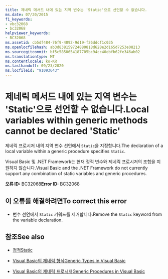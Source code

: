 ```yaml
---
title: 제네릭 메서드 내에 있는 지역 변수는 'Static'으로 선언할 수 없습니다.
ms.date: 07/20/2015
f1_keywords:
- vbc32068
- bc32068
helpviewer_keywords:
- BC32068
ms.assetid: cb5df484-76f9-4092-9d19-f26ddcf1c035
ms.openlocfilehash: ab3d838159724880818d628e2d165d7253e08213
ms.sourcegitcommit: bf5c5850654187705bc94cc40ebfb62fe346ab02
ms.translationtype: MT
ms.contentlocale: ko-KR
ms.lasthandoff: 09/23/2020
ms.locfileid: "91093643"
---
```

# <a name="local-variables-within-generic-methods-cannot-be-declared-static"></a><span data-ttu-id="59f68-102">제네릭 메서드 내에 있는 지역 변수는 'Static'으로 선언할 수 없습니다.</span><span class="sxs-lookup"><span data-stu-id="59f68-102">Local variables within generic methods cannot be declared 'Static'</span></span>

<span data-ttu-id="59f68-103">제네릭 프로시저 내의 지역 변수 선언에서 `Static`을 지정합니다.</span><span class="sxs-lookup"><span data-stu-id="59f68-103">The declaration of a local variable within a generic procedure specifies `Static`.</span></span>  
  
 <span data-ttu-id="59f68-104">Visual Basic 및 .NET Framework는 현재 정적 변수와 제네릭 프로시저의 조합을 지원하지 않습니다.</span><span class="sxs-lookup"><span data-stu-id="59f68-104">Visual Basic and the .NET Framework do not currently support any combination of static variables and generic procedures.</span></span>  
  
 <span data-ttu-id="59f68-105">**오류 ID:** BC32068</span><span class="sxs-lookup"><span data-stu-id="59f68-105">**Error ID:** BC32068</span></span>  
  
## <a name="to-correct-this-error"></a><span data-ttu-id="59f68-106">이 오류를 해결하려면</span><span class="sxs-lookup"><span data-stu-id="59f68-106">To correct this error</span></span>  
  
- <span data-ttu-id="59f68-107">변수 선언에서 `Static` 키워드를 제거합니다.</span><span class="sxs-lookup"><span data-stu-id="59f68-107">Remove the `Static` keyword from the variable declaration.</span></span>  
  
## <a name="see-also"></a><span data-ttu-id="59f68-108">참조</span><span class="sxs-lookup"><span data-stu-id="59f68-108">See also</span></span>

- [<span data-ttu-id="59f68-109">정적</span><span class="sxs-lookup"><span data-stu-id="59f68-109">Static</span></span>](../language-reference/modifiers/static.md)

- [<span data-ttu-id="59f68-110">Visual Basic의 제네릭 형식</span><span class="sxs-lookup"><span data-stu-id="59f68-110">Generic Types in Visual Basic</span></span>](../programming-guide/language-features/data-types/generic-types.md)
- [<span data-ttu-id="59f68-111">Visual Basic의 제네릭 프로시저</span><span class="sxs-lookup"><span data-stu-id="59f68-111">Generic Procedures in Visual Basic</span></span>](../programming-guide/language-features/data-types/generic-procedures.md)
